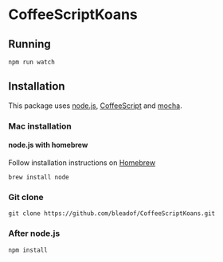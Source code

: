 # CoffeeScriptKoans

## Running

```
npm run watch
```

## Installation

This package uses [node.js](http://nodejs.org/), [CoffeeScript](http://coffeescript.org/) and [mocha](http://mochajs.org/).

### Mac installation

#### node.js with homebrew

Follow installation instructions on [Homebrew](http://brew.sh/)

```
brew install node
```

### Git clone

```
git clone https://github.com/bleadof/CoffeeScriptKoans.git
```

### After node.js

```
npm install
```
